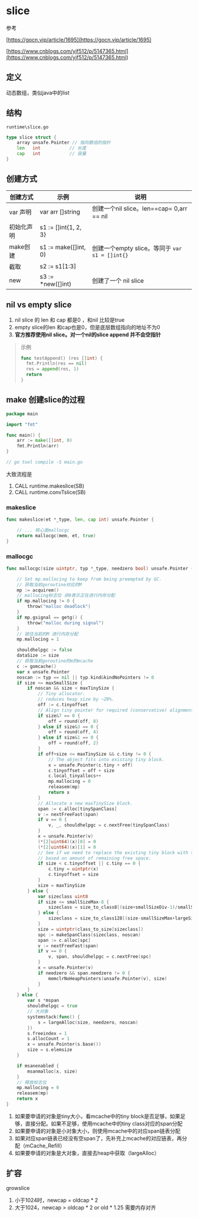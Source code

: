 # slice 

参考

[https://gocn.vip/article/1695](https://gocn.vip/article/1695)

[https://www.cnblogs.com/yjf512/p/5147365.html](<https://www.cnblogs.com/yjf512/p/5147365.html>)

## 定义

动态数组，类似java中的list

## 结构

`runtime\slice.go`

```go
type slice struct {
	array unsafe.Pointer // 指向数组的指针
	len   int			// 长度
	cap   int			// 容量
}
```

## 创建方式

| 创建方式   | 示例                 | 说明                                           |
| ---------- | -------------------- | ---------------------------------------------- |
| var 声明   | var arr []string     | 创建一个nil slice。len==cap= 0,arr == nil      |
| 初始化声明 | s1 := []int{1, 2, 3} |                                                |
| make创建   | s1 := make([]int, 0) | 创建一个empty slice。等同于 `var s1 = []int{}` |
| 截取       | s2 := s1[1:3]        |                                                |
| new        | s3 := *new([]int)    | 创建了一个 nil slice                           |

## nil vs empty slice

1. nil slice 的 len 和 cap 都是0 ，和nil 比较是true
2. empty slice的len 和cap也是0，但是底层数组指向的地址不为0
3. **官方推荐使用nil slice。对一个nil的slice append 并不会空指针**

> 示例
>
> ```go
> func testAppend() (res []int) {
> 	fmt.Println(res == nil)
> 	res = append(res, 1)
> 	return
> }
> ```

## make 创建slice的过程

```go
package main

import "fmt"

func main() {
	arr := make([]int, 0)
	fmt.Println(arr)
}

// go tool compile -S main.go
```

大致流程是 

1.  CALL    runtime.makeslice(SB)
2.  CALL    runtime.convTslice(SB) 

### makeslice

```go
func makeslice(et *_type, len, cap int) unsafe.Pointer {

    // ... 核心是mallocgc
	return mallocgc(mem, et, true)
}
```

### mallocgc

```go
func mallocgc(size uintptr, typ *_type, needzero bool) unsafe.Pointer {

	// Set mp.mallocing to keep from being preempted by GC.
    // 获取当前goroutine对应的M
	mp := acquirem()
    // mallocing标志位 非0表示正在进行内存分配
	if mp.mallocing != 0 {
		throw("malloc deadlock")
	}
	if mp.gsignal == getg() {
		throw("malloc during signal")
	}
    // 锁住当前的M 进行内存分配
	mp.mallocing = 1

	shouldhelpgc := false
	dataSize := size
    // 获取当前goroutine的m的mcache
	c := gomcache()
	var x unsafe.Pointer
	noscan := typ == nil || typ.kind&kindNoPointers != 0
	if size <= maxSmallSize {
		if noscan && size < maxTinySize {
			// Tiny allocator.
			// reduces heap size by ~20%.
			off := c.tinyoffset
			// Align tiny pointer for required (conservative) alignment.
			if size&7 == 0 {
				off = round(off, 8)
			} else if size&3 == 0 {
				off = round(off, 4)
			} else if size&1 == 0 {
				off = round(off, 2)
			}
			if off+size <= maxTinySize && c.tiny != 0 {
				// The object fits into existing tiny block.
				x = unsafe.Pointer(c.tiny + off)
				c.tinyoffset = off + size
				c.local_tinyallocs++
				mp.mallocing = 0
				releasem(mp)
				return x
			}
			// Allocate a new maxTinySize block.
			span := c.alloc[tinySpanClass]
			v := nextFreeFast(span)
			if v == 0 {
				v, _, shouldhelpgc = c.nextFree(tinySpanClass)
			}
			x = unsafe.Pointer(v)
			(*[2]uint64)(x)[0] = 0
			(*[2]uint64)(x)[1] = 0
			// See if we need to replace the existing tiny block with the new one
			// based on amount of remaining free space.
			if size < c.tinyoffset || c.tiny == 0 {
				c.tiny = uintptr(x)
				c.tinyoffset = size
			}
			size = maxTinySize
		} else {
			var sizeclass uint8
			if size <= smallSizeMax-8 {
				sizeclass = size_to_class8[(size+smallSizeDiv-1)/smallSizeDiv]
			} else {
				sizeclass = size_to_class128[(size-smallSizeMax+largeSizeDiv-1)/largeSizeDiv]
			}
			size = uintptr(class_to_size[sizeclass])
			spc := makeSpanClass(sizeclass, noscan)
			span := c.alloc[spc]
			v := nextFreeFast(span)
			if v == 0 {
				v, span, shouldhelpgc = c.nextFree(spc)
			}
			x = unsafe.Pointer(v)
			if needzero && span.needzero != 0 {
				memclrNoHeapPointers(unsafe.Pointer(v), size)
			}
		}
	} else {
		var s *mspan
		shouldhelpgc = true
        // 大对象
		systemstack(func() {
			s = largeAlloc(size, needzero, noscan)
		})
		s.freeindex = 1
		s.allocCount = 1
		x = unsafe.Pointer(s.base())
		size = s.elemsize
	}

	if msanenabled {
		msanmalloc(x, size)
	}
	// 释放标志位 
	mp.mallocing = 0
	releasem(mp)
	return x
}
```

1. 如果要申请的对象是tiny大小，看mcache中的tiny block是否足够，如果足够，直接分配。如果不足够，使用mcache中的tiny class对应的span分配
2. 如果要申请的对象是小对象大小，则使用mcache中的对应span链表分配
3. 如果对应span链表已经没有空span了，先补充上mcache的对应链表，再分配（mCache_Refill）
4. 如果要申请的对象是大对象，直接去heap中获取（largeAlloc）

## 扩容

growslice

1. 小于1024时，newcap = oldcap * 2
2. 大于1024，newcap > oldcap * 2 or old * 1.25 需要内存对齐